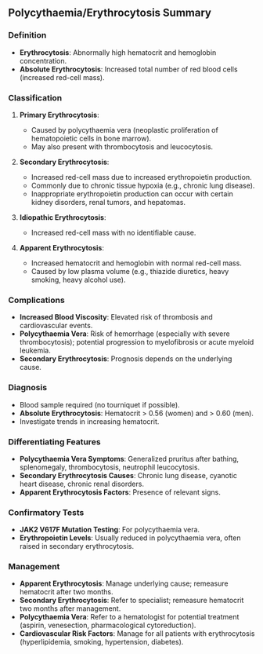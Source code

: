 ## Polycythaemia/Erythrocytosis Summary

### Definition
- **Erythrocytosis**: Abnormally high hematocrit and hemoglobin concentration.
- **Absolute Erythrocytosis**: Increased total number of red blood cells (increased red-cell mass).

### Classification
1. **Primary Erythrocytosis**: 
   - Caused by polycythaemia vera (neoplastic proliferation of hematopoietic cells in bone marrow).
   - May also present with thrombocytosis and leucocytosis.

2. **Secondary Erythrocytosis**: 
   - Increased red-cell mass due to increased erythropoietin production.
   - Commonly due to chronic tissue hypoxia (e.g., chronic lung disease).
   - Inappropriate erythropoietin production can occur with certain kidney disorders, renal tumors, and hepatomas.

3. **Idiopathic Erythrocytosis**: 
   - Increased red-cell mass with no identifiable cause.

4. **Apparent Erythrocytosis**: 
   - Increased hematocrit and hemoglobin with normal red-cell mass.
   - Caused by low plasma volume (e.g., thiazide diuretics, heavy smoking, heavy alcohol use).

### Complications
- **Increased Blood Viscosity**: Elevated risk of thrombosis and cardiovascular events.
- **Polycythaemia Vera**: Risk of hemorrhage (especially with severe thrombocytosis); potential progression to myelofibrosis or acute myeloid leukemia.
- **Secondary Erythrocytosis**: Prognosis depends on the underlying cause.

### Diagnosis
- Blood sample required (no tourniquet if possible).
- **Absolute Erythrocytosis**: Hematocrit > 0.56 (women) and > 0.60 (men).
- Investigate trends in increasing hematocrit.

### Differentiating Features
- **Polycythaemia Vera Symptoms**: Generalized pruritus after bathing, splenomegaly, thrombocytosis, neutrophil leucocytosis.
- **Secondary Erythrocytosis Causes**: Chronic lung disease, cyanotic heart disease, chronic renal disorders.
- **Apparent Erythrocytosis Factors**: Presence of relevant signs.

### Confirmatory Tests
- **JAK2 V617F Mutation Testing**: For polycythaemia vera.
- **Erythropoietin Levels**: Usually reduced in polycythaemia vera, often raised in secondary erythrocytosis.

### Management
- **Apparent Erythrocytosis**: Manage underlying cause; remeasure hematocrit after two months.
- **Secondary Erythrocytosis**: Refer to specialist; remeasure hematocrit two months after management.
- **Polycythaemia Vera**: Refer to a hematologist for potential treatment (aspirin, venesection, pharmacological cytoreduction).
- **Cardiovascular Risk Factors**: Manage for all patients with erythrocytosis (hyperlipidemia, smoking, hypertension, diabetes).